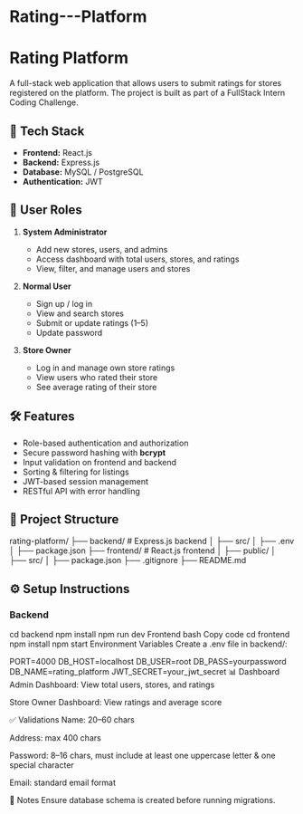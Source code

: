 # Rating---Platform

# Rating Platform

A full-stack web application that allows users to submit ratings for stores registered on the platform. The project is built as part of a FullStack Intern Coding Challenge.

## 🚀 Tech Stack
- **Frontend:** React.js  
- **Backend:** Express.js  
- **Database:** MySQL / PostgreSQL  
- **Authentication:** JWT  

## 🔑 User Roles
1. **System Administrator**  
   - Add new stores, users, and admins  
   - Access dashboard with total users, stores, and ratings  
   - View, filter, and manage users and stores  

2. **Normal User**  
   - Sign up / log in  
   - View and search stores  
   - Submit or update ratings (1–5)  
   - Update password  

3. **Store Owner**  
   - Log in and manage own store ratings  
   - View users who rated their store  
   - See average rating of their store  

## 🛠️ Features
- Role-based authentication and authorization  
- Secure password hashing with **bcrypt**  
- Input validation on frontend and backend  
- Sorting & filtering for listings  
- JWT-based session management  
- RESTful API with error handling  

## 📂 Project Structure
rating-platform/
├── backend/ # Express.js backend
│ ├── src/
│ ├── .env
│ ├── package.json
├── frontend/ # React.js frontend
│ ├── public/
│ ├── src/
│ ├── package.json
├── .gitignore
├── README.md


## ⚙️ Setup Instructions

### Backend
cd backend
npm install
npm run dev
Frontend
bash
Copy code
cd frontend
npm install
npm start
Environment Variables
Create a .env file in backend/:


PORT=4000
DB_HOST=localhost
DB_USER=root
DB_PASS=yourpassword
DB_NAME=rating_platform
JWT_SECRET=your_jwt_secret
📊 Dashboard
Admin Dashboard: View total users, stores, and ratings

Store Owner Dashboard: View ratings and average score

✅ Validations
Name: 20–60 chars

Address: max 400 chars

Password: 8–16 chars, must include at least one uppercase letter & one special character

Email: standard email format

📌 Notes
Ensure database schema is created before running migrations.
